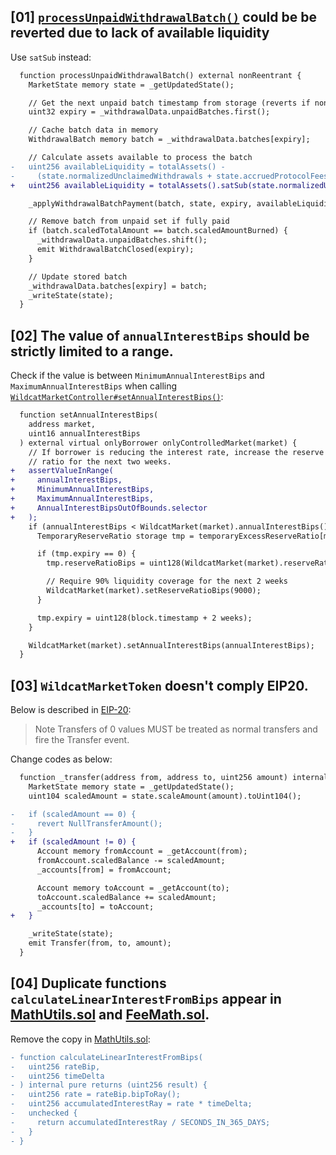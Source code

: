 ## [01] [`processUnpaidWithdrawalBatch()`]([https://github.com/code-423n4/2023-10-ens/blob/main/contracts/ERC20MultiDelegate.sol#L57-L63](https://github.com/code-423n4/2023-10-wildcat/blob/main/src/market/WildcatMarketWithdrawals.sol#L190-L214)) could be be reverted due to lack of available liquidity
Use `satSub` instead:
```diff
  function processUnpaidWithdrawalBatch() external nonReentrant {
    MarketState memory state = _getUpdatedState();

    // Get the next unpaid batch timestamp from storage (reverts if none)
    uint32 expiry = _withdrawalData.unpaidBatches.first();

    // Cache batch data in memory
    WithdrawalBatch memory batch = _withdrawalData.batches[expiry];

    // Calculate assets available to process the batch
-   uint256 availableLiquidity = totalAssets() -
-     (state.normalizedUnclaimedWithdrawals + state.accruedProtocolFees);
+   uint256 availableLiquidity = totalAssets().satSub(state.normalizedUnclaimedWithdrawals + state.accruedProtocolFees);

    _applyWithdrawalBatchPayment(batch, state, expiry, availableLiquidity);

    // Remove batch from unpaid set if fully paid
    if (batch.scaledTotalAmount == batch.scaledAmountBurned) {
      _withdrawalData.unpaidBatches.shift();
      emit WithdrawalBatchClosed(expiry);
    }

    // Update stored batch
    _withdrawalData.batches[expiry] = batch;
    _writeState(state);
  }
```

## [02] The value of `annualInterestBips` should be strictly limited to a range.
Check if the value is between `MinimumAnnualInterestBips` and `MaximumAnnualInterestBips` when calling [`WildcatMarketController#setAnnualInterestBips()`](https://github.com/code-423n4/2023-10-wildcat/blob/main/src/WildcatMarketController.sol#L468-L488):
```diff
  function setAnnualInterestBips(
    address market,
    uint16 annualInterestBips
  ) external virtual onlyBorrower onlyControlledMarket(market) {
    // If borrower is reducing the interest rate, increase the reserve
    // ratio for the next two weeks.
+   assertValueInRange(
+     annualInterestBips,
+     MinimumAnnualInterestBips,
+     MaximumAnnualInterestBips,
+     AnnualInterestBipsOutOfBounds.selector
+   );
    if (annualInterestBips < WildcatMarket(market).annualInterestBips()) {
      TemporaryReserveRatio storage tmp = temporaryExcessReserveRatio[market];

      if (tmp.expiry == 0) {
        tmp.reserveRatioBips = uint128(WildcatMarket(market).reserveRatioBips());

        // Require 90% liquidity coverage for the next 2 weeks
        WildcatMarket(market).setReserveRatioBips(9000);
      }

      tmp.expiry = uint128(block.timestamp + 2 weeks);
    }

    WildcatMarket(market).setAnnualInterestBips(annualInterestBips);
  }
```
## [03] `WildcatMarketToken` doesn't comply EIP20.
Below is described in [EIP-20](https://eips.ethereum.org/EIPS/eip-20):
> Note Transfers of 0 values MUST be treated as normal transfers and fire the Transfer event.

Change codes as below:
```diff
  function _transfer(address from, address to, uint256 amount) internal virtual {
    MarketState memory state = _getUpdatedState();
    uint104 scaledAmount = state.scaleAmount(amount).toUint104();

-   if (scaledAmount == 0) {
-     revert NullTransferAmount();
-   }
+   if (scaledAmount != 0) {
      Account memory fromAccount = _getAccount(from);
      fromAccount.scaledBalance -= scaledAmount;
      _accounts[from] = fromAccount;

      Account memory toAccount = _getAccount(to);
      toAccount.scaledBalance += scaledAmount;
      _accounts[to] = toAccount;
+   }

    _writeState(state);
    emit Transfer(from, to, amount);
  }
```

## [04] Duplicate functions `calculateLinearInterestFromBips` appear in [MathUtils.sol](https://github.com/code-423n4/2023-10-wildcat/blob/main/src/libraries/MathUtils.sol#L30-L39) and [FeeMath.sol](https://github.com/code-423n4/2023-10-wildcat/blob/main/src/libraries/FeeMath.sol#L19-L28).
Remove the copy in [MathUtils.sol](https://github.com/code-423n4/2023-10-wildcat/blob/main/src/libraries/MathUtils.sol#L30-L39):
```diff
- function calculateLinearInterestFromBips(
-   uint256 rateBip,
-   uint256 timeDelta
- ) internal pure returns (uint256 result) {
-   uint256 rate = rateBip.bipToRay();
-   uint256 accumulatedInterestRay = rate * timeDelta;
-   unchecked {
-     return accumulatedInterestRay / SECONDS_IN_365_DAYS;
-   }
- }
```